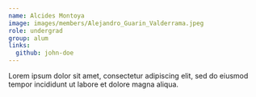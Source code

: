```yaml
---
name: Alcides Montoya
image: images/members/Alejandro_Guarin_Valderrama.jpeg
role: undergrad
group: alum
links:
  github: john-doe
---
```

Lorem ipsum dolor sit amet, consectetur adipiscing elit, sed do eiusmod tempor incididunt ut labore et dolore magna aliqua.
